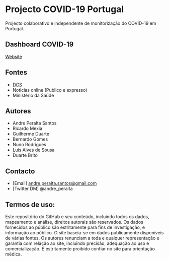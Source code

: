 # Projecto COVID-19 Portugal 

Projecto colaborativo e independente de monitorização do COVID-19 em Portugal.  

## Dashboard COVID-19
[Website](https://aperaltasantos.github.io/covid_pt/)

## Fontes 
- [DGS](https://www.dgs.pt/corona-virus.aspx)
- Noticias online (Publico e expresso)
- Ministério da Saúde

## Autores
- Andre Peralta Santos
- Ricardo Mexia
- Guilherme Duarte
- Bernardo Gomes
- Nuno Rodrigues
- Luis Alves de Sousa
- Duarte Brito

## Contacto
- [Email] andre.peralta.santos@gmail.com
- [Twitter DM] @andre_peralta

## Termos de uso:
Este repositório do GitHub e seu conteúdo, incluindo todos os dados, mapeamento e análise, direitos autorais são reservados. Os dados fornecidos ao público são estritamente para fins de investigação, e informação ao público. O site baseia-se em dados publicamente disponíveis de várias fontes. Os autores renunciam a toda e qualquer representação e garantia com relação ao site, incluindo precisão, adequação ao uso e comercialização. É estritamente proibido confiar no site para orientação médica.
